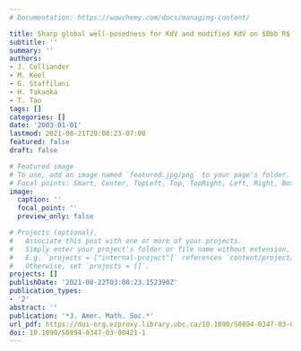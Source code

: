 ```yaml
---
# Documentation: https://wowchemy.com/docs/managing-content/

title: Sharp global well-posedness for KdV and modified KdV on $Bbb R$ and $Bbb T$
subtitle: ''
summary: ''
authors:
- J. Colliander
- M. Keel
- G. Staffilani
- H. Takaoka
- T. Tao
tags: []
categories: []
date: '2003-01-01'
lastmod: 2021-08-21T20:08:23-07:00
featured: false
draft: false

# Featured image
# To use, add an image named `featured.jpg/png` to your page's folder.
# Focal points: Smart, Center, TopLeft, Top, TopRight, Left, Right, BottomLeft, Bottom, BottomRight.
image:
  caption: ''
  focal_point: ''
  preview_only: false

# Projects (optional).
#   Associate this post with one or more of your projects.
#   Simply enter your project's folder or file name without extension.
#   E.g. `projects = ["internal-project"]` references `content/project/deep-learning/index.md`.
#   Otherwise, set `projects = []`.
projects: []
publishDate: '2021-08-22T03:08:23.152390Z'
publication_types:
- '2'
abstract: ''
publication: '*J. Amer. Math. Soc.*'
url_pdf: https://doi-org.ezproxy.library.ubc.ca/10.1090/S0894-0347-03-00421-1
doi: 10.1090/S0894-0347-03-00421-1
---
```

